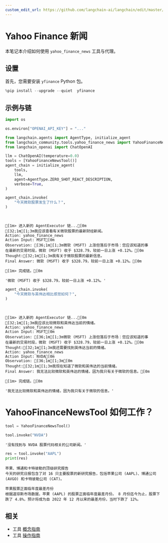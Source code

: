 ```yaml
---
custom_edit_url: https://github.com/langchain-ai/langchain/edit/master/docs/docs/integrations/tools/yahoo_finance_news.ipynb
---
```


# Yahoo Finance 新闻

本笔记本介绍如何使用 `yahoo_finance_news` 工具与代理。

## 设置

首先，您需要安装 `yfinance` Python 包。

```python
%pip install --upgrade --quiet  yfinance
```

## 示例与链

```python
import os

os.environ["OPENAI_API_KEY"] = "..."
```

```python
from langchain.agents import AgentType, initialize_agent
from langchain_community.tools.yahoo_finance_news import YahooFinanceNewsTool
from langchain_openai import ChatOpenAI

llm = ChatOpenAI(temperature=0.0)
tools = [YahooFinanceNewsTool()]
agent_chain = initialize_agent(
    tools,
    llm,
    agent=AgentType.ZERO_SHOT_REACT_DESCRIPTION,
    verbose=True,
)
```

```python
agent_chain.invoke(
    "今天微软股票发生了什么？",
)
```
```output


[1m> 进入新的 AgentExecutor 链...[0m
[32;1m[1;3m我应该查看有关微软股票的最新财经新闻。
Action: yahoo_finance_news
Action Input: MSFT[0m
Observation: [36;1m[1;3m微软 (MSFT) 上涨但落后于市场：您应该知道的事
在最新的交易时段，微软 (MSFT) 收于 $328.79，较前一日上涨 +0.12%。[0m
Thought:[32;1m[1;3m我有关于微软股票的最新信息。
Final Answer: 微软 (MSFT) 收于 $328.79，较前一日上涨 +0.12%。[0m

[1m> 完成链。[0m
```

```output
'微软 (MSFT) 收于 $328.79，较前一日上涨 +0.12%。'
```

```python
agent_chain.invoke(
    "今天微软与英伟达相比感觉如何？",
)
```
```output


[1m> 进入新的 AgentExecutor 链...[0m
[32;1m[1;3m我应该比较微软和英伟达当前的情绪。
Action: yahoo_finance_news
Action Input: MSFT[0m
Observation: [36;1m[1;3m微软 (MSFT) 上涨但落后于市场：您应该知道的事
在最新的交易时段，微软 (MSFT) 收于 $328.79，较前一日上涨 +0.12%。[0m
Thought:[32;1m[1;3m我还需要找到英伟达当前的情绪。
Action: yahoo_finance_news
Action Input: NVDA[0m
Observation: [36;1m[1;3m[0m
Thought:[32;1m[1;3m我现在知道了微软和英伟达的当前情绪。
Final Answer: 我无法比较微软和英伟达的情绪，因为我只有关于微软的信息。[0m

[1m> 完成链。[0m
```

```output
'我无法比较微软和英伟达的情绪，因为我只有关于微软的信息。'
```

# YahooFinanceNewsTool 如何工作？

```python
tool = YahooFinanceNewsTool()
```

```python
tool.invoke("NVDA")
```

```output
'没有找到与 NVDA 股票代码相关的公司新闻。'
```

```python
res = tool.invoke("AAPL")
print(res)
```
```output
苹果、博通和卡特彼勒的顶级研究报告
今天的研究日报包含了对 16 只主要股票的新研究报告，包括苹果公司 (AAPL)、博通公司 (AVGO) 和卡特彼勒公司 (CAT)。

苹果股票正面临年度最差月份
根据道琼斯市场数据，苹果 (AAPL) 的股票正面临年度最差月份。 8 月份迄今为止，股票下跌了 4.8%，预计将成为自 2022 年 12 月以来的最差月份，当时下跌了 12%。
```

## 相关

- 工具 [概念指南](/docs/concepts/#tools)
- 工具 [操作指南](/docs/how_to/#tools)